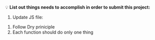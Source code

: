 💡 **List out things needs to accomplish in order to submit this project:**

1. Update JS file:
<!-- JS -->

1. Follow Dry priniciple
1. Each function should do only one thing
